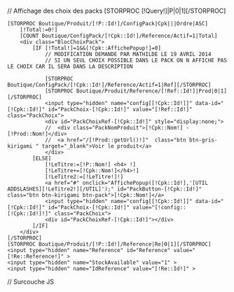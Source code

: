 // Affichage des choix des packs
[STORPROC [!Query!]|P|0|1][/STORPROC]

<div class="BlocChoixPackListe" >

	[STORPROC Boutique/Produit/[!P::Id!]/ConfigPack|Cpk|||Ordre|ASC]
		[!Total:=0!]
		[COUNT Boutique/ConfigPack/[!Cpk::Id!]/Reference/Actif=1|Total]
		<div class="BlocChoixPack">
			[IF [!Total!]=1&&[!Cpk::AffichePopup!]=0]
				// MODIFICATION DEMANDE PAR MATHILDE LE 19 AVRIL 2014
				// SI UN SEUL CHOIX POSSIBLE DANS LE PACK ON N AFFICHE PAS LE CHOIX CAR IL SERA DANS LA DESCRIPTION

				[STORPROC Boutique/ConfigPack/[!Cpk::Id!]/Reference/Actif=1|Ref][/STORPROC]
				[STORPROC Boutique/Produit/Reference/[!Ref::Id!]|Prod|0|1][/STORPROC]
				<input type="hidden" name="config[[!Cpk::Id!]]" data-id="[!Cpk::Id!]" id="PackChoix-[!Cpk::Id!]" value="[!Ref::Id!]" class="PackChoix">
				<div id="PackChoixRef-[!Cpk::Id!]" style="display:none;">
				//	<div class="PackNomProduit">[!Cpk::Nom!] - [!Prod::Nom!]</div>
				//	<a href="/[!Prod::getUrl()!]"  class="btn btn-gris-kirigami " target="_blank">Voir le produit</a>
				</div>
			[ELSE]
				[!LeTitre:=[!P::Nom!] <h4> !]
				[!LeTitre+=[!Cpk::Nom!]</h4>!]
				[!LeTitre2:=[!LeTitre!]!]
				<a href="#" onclick="AffichePopup([!Cpk::Id!],'[UTIL ADDSLASHES][!LeTitre2!][/UTIL]');" id="PackButton-[!Cpk::Id!]" class="btn btn-kirigami btn-pack">[!Cpk::Nom!]</a>
				<input type="hidden" name="config[[!Cpk::Id!]]" data-id="[!Cpk::Id!]" id="PackChoix-[!Cpk::Id!]" value="[!config::[!Cpk::Id!]!]" class="PackChoix">
				<div id="PackChoixRef-[!Cpk::Id!]"></div>
			[/IF]
		</div>
	[/STORPROC]
	[STORPROC Boutique/Produit/[!P::Id!]/Reference|Re|0|1][/STORPROC]
	<input type="hidden" name="Reference" id="Reference" value="[!Re::Reference!]" >
	<input type="hidden" name="StockAvailable" value="1" >
	<input type="hidden" name="IdReference" value="[!Re::Id!]" >

</div>

// Surcouche JS
<script type="text/javascript">

	function AffichePopup (Lepack,LeTitre) {

		

		$('#myModalLabel').html(LeTitre);
		$('#lemodal').modal({
			keyboard: false,
			remote: '/Boutique/Produit/PackPopup.htrc?LePack='+Lepack
		}).modal('show');
				
	
	}
	
	function AffichePopupDesc ($Laref) {
	
		$('#myModalLabel').html("");
	
		$('#lemodal').modal({
			keyboard: false,
			remote: '/Boutique/Produit/PackVoirChoix.htrc?Laref='+$Laref
		}).modal('show');
				
	
	}
	
	function choixPack(pack,ref,leprod,nomRef) {
		$('#PackChoix-'+pack).val(ref);
		$('#PackChoixRef-'+pack).html("");
		$('#PackChoixRef-'+pack).html('<div class="PackNomProduit"> '+nomRef+ '</div><button  type="button" name="modifier" class="PackBtnMod btn btn-gris-kirigami" onclick="AffichePopup(' + pack +');" >Modifier</a>');

		$('#PackButton-'+pack).css('display','none');
		if ($('#lemodal').hasClass('in'))
			$('#lemodal').modal('hide');
		var sel = $('.PackChoix');
		var leprix =0;
		var config = {};
	
	
		//On va chercher tous les choix du pack
		$(sel).each(function (index,item){
			if ($(item).val() !="") {
				console.log('Config '+$(item).attr('data-id')+' = '+$(item).val());
				if (!config['config']) config['config']={};
				config['config'][$(item).attr('data-id')] = $(item).val();
			}
			
		});
		//récupération de la référence du produit
		config['quantite'] = $('#Qte').val();
		config['Reference'] = $('#Reference').val();
	
		var r = $.ajax({
			type: "POST",
			url: '/Boutique/Produit/[!P::Id!]/getTarif.json',
			data: config,
			success: function (data){
				console.log(data);
				$('#tarif').html(data.price+' €');
			},
			dataType: 'json'
		});
	
	}
	$(document).ready(function () {
		//détetction des config en parametres
		[STORPROC [!packconfig!]|C]
			[STORPROC Boutique/Reference/[!C!]|R|0|1][/STORPROC]
			choixPack([!Key!],[!C!],'[UTIL ADDSLASHES][!R::Nom!][/UTIL]','[UTIL ADDSLASHES][!R::Nom!][/UTIL]');
		[/STORPROC]
	});

</script>